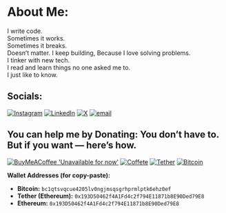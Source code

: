 # About Me:
I write code.  
Sometimes it works.  
Sometimes it breaks.  
Doesn’t matter. I keep building, Because I love solving problems.            
I tinker with new tech.  
I read and learn things no one asked me to.  
I just like to know.

## Socials:
[![Instagram](https://img.shields.io/badge/Instagram-%23E4405F.svg?logo=Instagram&logoColor=white)](https://instagram.com/theiliakarimi) [![LinkedIn](https://img.shields.io/badge/LinkedIn-%230077B5.svg?logo=linkedin&logoColor=white)](https://linkedin.com/in/iliakarimi) [![X](https://img.shields.io/badge/X-black.svg?logo=X&logoColor=white)](https://x.com/theiliakarimi) [![email](https://img.shields.io/badge/Email-D14836?logo=gmail&logoColor=white)](mailto:iliakarimi.dev@gmail.com) 

  ## You can help me by Donating: You don’t have to.  But if you want — here’s how.
  [![BuyMeACoffee 'Unavailable for now'](https://img.shields.io/badge/Buy%20Me%20a%20Coffee%20'Unavailable%20for%20now'-ffdd00?style=for-the-badge&logo=buy-me-a-coffee&logoColor=black)](https://buymeacoffee.com/iliakairmi) 
  [![Coffete](https://img.shields.io/badge/Cofeete(iran)-ffd67d?style=for-the-badge&logoColor=black)](http://www.coffeete.ir/iliakarimi) 
  [![Tether](https://img.shields.io/badge/Tether-00fa89?style=for-the-badge&logoColor=black)](ethereum:0xa6BEDE0fb31C113cEaA3fd14F6Ea0A3Fb10976d2)
  [![Bitcoin](https://img.shields.io/badge/Bitcoin-fae100?style=for-the-badge&logoColor=black)](bitcoin:bc1qa3dt2kvyml8ezmkdhmn4z9mkjg9zwxdum76n6k)

  **Wallet Addresses (for copy-paste):**

  - **Bitcoin:** `bc1qtsvqcue4205lv0ngjmsqsgrhprmlptk6ehz0ef`  
  - **Tether (Ethereum):** `0x193D50462f4A1Fd4c2f794E11871b8E90Ded79E8`
  - **Ethereum:** `0x193D50462f4A1Fd4c2f794E11871b8E90Ded79E8`
